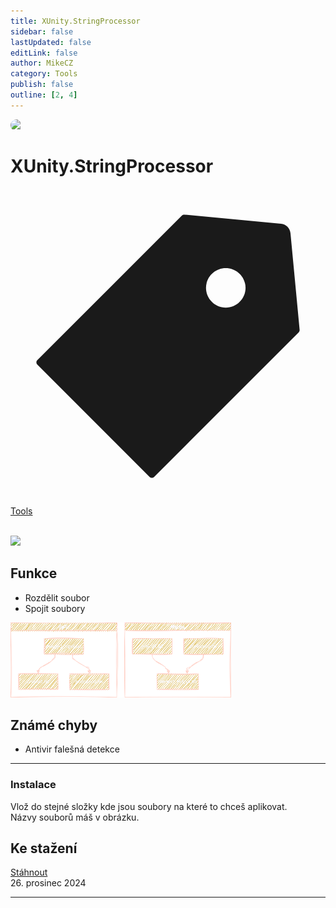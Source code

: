 ```yaml
---
title: XUnity.StringProcessor
sidebar: false
lastUpdated: false
editLink: false
author: MikeCZ
category: Tools
publish: false
outline: [2, 4]
---
```

<div style="border-radius: 16px; overflow: hidden; margin-bottom: 16px;">
  <img src="https://as2.ftcdn.net/v2/jpg/03/67/89/85/1000_F_367898595_6pz7ALMD0fSZZGlF2sEvblrxV03Hue7r.jpg">
</div>

# XUnity.StringProcessor
<span class="page-tag-info" aria-label="Tag🏷" data-balloon-pos="up">
<svg xmlns="http://www.w3.org/2000/svg" class="icon tag-icon" viewBox="0 0 1024 1024" fill="currentColor" aria-label="tag icon" name="tag"><path d="M939.902 458.563L910.17 144.567c-1.507-16.272-14.465-29.13-30.737-30.737L565.438 84.098h-.402c-3.215 0-5.726 1.005-7.634 2.913l-470.39 470.39a10.004 10.004 0 000 14.164l365.423 365.424c1.909 1.908 4.42 2.913 7.132 2.913s5.223-1.005 7.132-2.913l470.39-470.39c2.01-2.11 3.014-5.023 2.813-8.036zm-240.067-72.121c-35.458 0-64.286-28.828-64.286-64.286s28.828-64.285 64.286-64.285 64.286 28.828 64.286 64.285-28.829 64.286-64.286 64.286z"></path></svg>
<div style="max-width: 600px" class="tag-custom page-tag-item">
<a href="" class="blue">
<el-tag type="warning" effect="light">Tools</el-tag>
</a></div></span> 
<br>

![](https://img.shields.io/badge/verze-1.5-grey?style=for-the-badge) 

<!-- lorem impum lorem impum lorem impum lorem impum -->

## Funkce
- Rozdělit soubor
- Spojit soubory

<img src="../public/Diagram.svg"  width="70%" height="50%"> <br />

## Známé chyby
- Antivir falešná detekce
<hr>

### Instalace
Vlož do stejné složky kde jsou soubory na které to chceš aplikovat. <br>
Názvy souborů máš v obrázku.

## Ke stažení
<a href="https://www.dropbox.com/scl/fi/q651afrnmbu3fmlpw3m7q/Xunity.StringProcessor.exe?rlkey=hlc4kg5yhxpnr7gngnb3evhui&st=pco5w6yz&dl=1" target="_self">Stáhnout</a> <br>
26. prosinec 2024

<hr>
